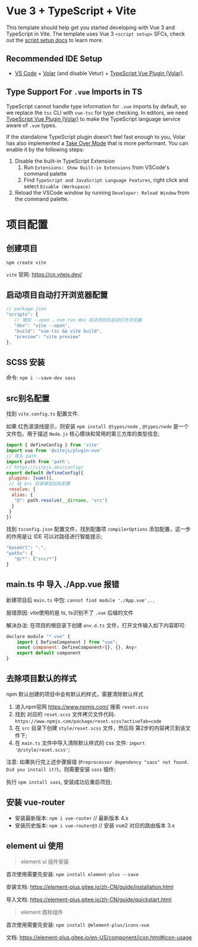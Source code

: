 # Vue 3 + TypeScript + Vite

This template should help get you started developing with Vue 3 and TypeScript in Vite. The template uses Vue 3 `<script setup>` SFCs, check out the [script setup docs](https://v3.vuejs.org/api/sfc-script-setup.html#sfc-script-setup) to learn more.

## Recommended IDE Setup

- [VS Code](https://code.visualstudio.com/) + [Volar](https://marketplace.visualstudio.com/items?itemName=Vue.volar) (and disable Vetur) + [TypeScript Vue Plugin (Volar)](https://marketplace.visualstudio.com/items?itemName=Vue.vscode-typescript-vue-plugin).

## Type Support For `.vue` Imports in TS

TypeScript cannot handle type information for `.vue` imports by default, so we replace the `tsc` CLI with `vue-tsc` for type checking. In editors, we need [TypeScript Vue Plugin (Volar)](https://marketplace.visualstudio.com/items?itemName=Vue.vscode-typescript-vue-plugin) to make the TypeScript language service aware of `.vue` types.

If the standalone TypeScript plugin doesn't feel fast enough to you, Volar has also implemented a [Take Over Mode](https://github.com/johnsoncodehk/volar/discussions/471#discussioncomment-1361669) that is more performant. You can enable it by the following steps:

1. Disable the built-in TypeScript Extension
   1. Run `Extensions: Show Built-in Extensions` from VSCode's command palette
   2. Find `TypeScript and JavaScript Language Features`, right click and select `Disable (Workspace)`
2. Reload the VSCode window by running `Developer: Reload Window` from the command palette.


# 项目配置

## 创建项目

`npm create vite`

`vite` 官网: https://cn.vitejs.dev/

## 启动项目自动打开浏览器配置

```js
// package.json
"scripts": {
   // 增加 --open ，num run dev 启动项目后自动打开浏览器
   "dev": "vite --open",
   "build": "vue-tsc && vite build",
   "preview": "vite preview"
},
```

## SCSS 安装

命令: `npm i --save-dev sass`

## src别名配置

找到 `vite.config.ts` 配置文件.

如果 红色波浪线提示，则安装 `npm install @types/node` , `@types/node` 是一个文件包，用于描述 `Node.js` 核心模块和常用的第三方库的类型信息;

```js
import { defineConfig } from 'vite'
import vue from '@vitejs/plugin-vue'
// 导入 path
import path from 'path';
// https://vitejs.dev/config/
export default defineConfig({
 plugins: [vue()],
 // 给 src 目录增加别名配置
 resolve: {
  alias: {
   "@": path.resolve(__dirname, 'src')
  }
 }
})
```

找到 `tsconfig.json` 配置文件，找到配置项 `compilerOptions` 添加配置，这一步的作用是让 IDE 可以对路径进行智能提示;

```js
"baseUrl": ".",
"paths": {
   "@/*": ["src/*"]
}
```

## main.ts 中 导入 ./App.vue 报错

新建项目后 `main.ts` 中包: `cannot find module './App.vue'...`

报错原因: vite使用的是 ts, ts识别不了 `.vue` 后缀的文件

解决办法: 在项目的根目录下创建 `env.d.ts` 文件，打开文件输入如下内容即可:

```js
declare module "*.vue" {
    import { DefineComponent } from "vue";
    const component: DefineComponent<{}, {}, Any>
    export default component
}
```

## 去除项目默认的样式

npm 默认创建的项目中会有默认的样式，需要清除默认样式

1. 进入npm官网 https://www.npmjs.com/ 搜索 `reset.scss`
2. 找到 对应的 `reset.scss` 文件拷贝文件代码: `https://www.npmjs.com/package/reset.scss?activeTab=code`
3. 在 `src` 目录下创建 `style/reset.scss` 文件，然后将 第2步的内容拷贝到该文件下;
4. 在 `main.ts` 文件中导入清除默认样式的 css 文件: `import '@/style/reset.scss'`;

注意: 如果执行完上述步骤报错 (`Preprocessor dependency "sass" not found. Did you install it?`)，则需要安装 `sass` 插件;

执行 `npm install sass`, 安装成功后重启项目;


## 安装 vue-router

- 安装最新版本: `npm i vue-router`  // 最新版本 4.x
- 安装历史版本: `npm i vue-router@3`   // 安装 vue2 对应的路由版本 3.x


## element ui 使用

> element ui 组件安装

首次使用需要先安装: `npm install element-plus --save`

安装文档: https://element-plus.gitee.io/zh-CN/guide/installation.html

导入文档: https://element-plus.gitee.io/zh-CN/guide/quickstart.html

> element 图标组件

首次使用需要先安装: `npm install @element-plus/icons-vue`

文档: https://element-plus.gitee.io/en-US/component/icon.html#icon-usage
